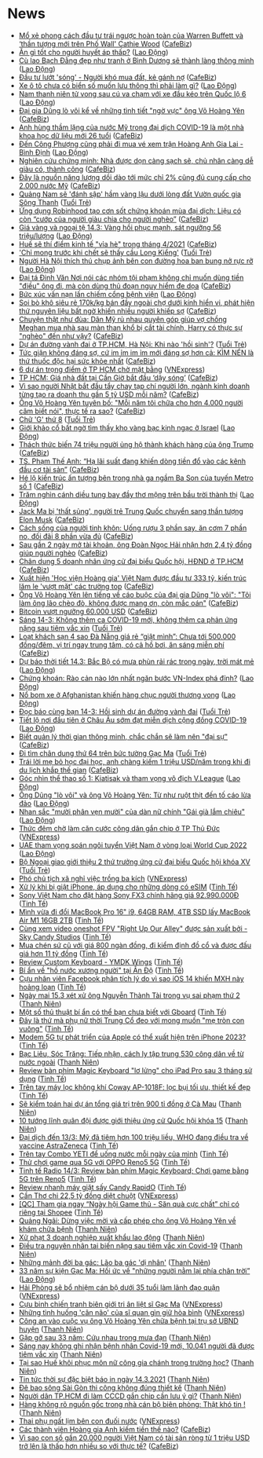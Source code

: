 # News

- [Mổ xẻ phong cách đầu tư trái ngược hoàn toàn của Warren Buffett và ‘thần tượng mới trên Phố Wall' Cathie Wood](https://cafebiz.vn/mo-xe-phong-cach-dau-tu-trai-nguoc-hoan-toan-cua-warren-buffett-va-than-tuong-moi-tren-pho-wall-cathie-wood-20210314085917197.chn) ([CafeBiz](https://cafebiz.vn))
- [Ăn gì tốt cho người huyết áp thấp?](https://laodong.vn/suc-khoe/an-gi-tot-cho-nguoi-huyet-ap-thap-888714.ldo) ([Lao Động](https://laodong.vn))
- [Cù lao Bạch Đằng đẹp như tranh ở Bình Dương sẽ thành làng thông minh](https://laodong.vn/xa-hoi/cu-lao-bach-dang-dep-nhu-tranh-o-binh-duong-se-thanh-lang-thong-minh-888849.ldo) ([Lao Động](https://laodong.vn))
- [Đầu tư lướt 'sóng' - Người khó mua đất, kẻ gánh nợ](https://cafebiz.vn/dau-tu-luot-song-nguoi-kho-mua-dat-ke-ganh-no-20210314090745738.chn) ([CafeBiz](https://cafebiz.vn))
- [Xe ô tô chưa có biển số muốn lưu thông thì phải làm gì?](https://laodong.vn/xe/xe-o-to-chua-co-bien-so-muon-luu-thong-thi-phai-lam-gi-888794.ldo) ([Lao Động](https://laodong.vn))
- [Nam thanh niên tử vong sau cú va chạm với xe đầu kéo trên Quốc lộ 6](https://laodong.vn/xa-hoi/nam-thanh-nien-tu-vong-sau-cu-va-cham-voi-xe-dau-keo-tren-quoc-lo-6-888904.ldo) ([Lao Động](https://laodong.vn))
- [Đại gia Dũng lò vôi kể về những tình tiết "ngờ vực" ông Võ Hoàng Yên](https://cafebiz.vn/dai-gia-dung-lo-voi-ke-ve-nhung-tinh-tiet-ngo-vuc-ong-vo-hoang-yen-20210314085305852.chn) ([CafeBiz](https://cafebiz.vn))
- [Anh hùng thầm lặng của nước Mỹ trong đại dịch COVID-19 là một nhà khoa học dữ liệu mới 26 tuổi](https://cafebiz.vn/anh-hung-tham-lang-cua-nuoc-my-trong-dai-dich-covid-19-la-mot-nha-khoa-hoc-du-lieu-moi-26-tuoi-20210314080653591.chn) ([CafeBiz](https://cafebiz.vn))
- [Đến Công Phượng cũng phải đi mua vé xem trận Hoàng Anh Gia Lai - Bình Định](https://laodong.vn/photo/den-cong-phuong-cung-phai-di-mua-ve-xem-tran-hoang-anh-gia-lai-binh-dinh-888882.ldo) ([Lao Động](https://laodong.vn))
- [Nghiên cứu chứng minh: Nhà được dọn càng sạch sẽ, chủ nhân càng dễ giàu có, thành công](https://cafebiz.vn/nghien-cuu-chung-minh-nha-duoc-don-cang-sach-se-chu-nhan-cang-de-giau-co-thanh-cong-20210313210838917.chn) ([CafeBiz](https://cafebiz.vn))
- [Đây là nguồn năng lượng dồi dào tới mức chỉ 2% cũng đủ cung cấp cho 2.000 nước Mỹ](https://cafebiz.vn/day-la-nguon-nang-luong-doi-dao-toi-muc-chi-2-cung-du-cung-cap-cho-2000-nuoc-my-20210314080419153.chn) ([CafeBiz](https://cafebiz.vn))
- [Quảng Nam sẽ 'đánh sập' hầm vàng lậu dưới lòng đất Vườn quốc gia Sông Thanh](https://tuoitre.vn/quang-nam-se-danh-sap-ham-vang-lau-duoi-long-dat-vuon-quoc-gia-song-thanh-20210314083813674.htm) ([Tuổi Trẻ](https://tuoitre.vn))
- [Ứng dụng Robinhood tạo cơn sốt chứng khoán mùa đại dịch: Liệu có còn “cướp của người giàu chia cho người nghèo”](https://cafebiz.vn/ung-dung-robinhood-tao-con-sot-chung-khoan-mua-dai-dich-lieu-co-con-cuop-cua-nguoi-giau-chia-cho-nguoi-ngheo-20210314075523568.chn) ([CafeBiz](https://cafebiz.vn))
- [Giá vàng và ngoại tệ 14.3: Vàng hồi phục mạnh, sát ngưỡng 56 triệu/lượng](https://laodong.vn/video/gia-vang-va-ngoai-te-143-vang-hoi-phuc-manh-sat-nguong-56-trieuluong-888886.ldo) ([Lao Động](https://laodong.vn))
- [Huế sẽ thí điểm kinh tế "vỉa hè" trong tháng 4/2021](https://cafebiz.vn/hue-se-thi-diem-kinh-te-via-he-trong-thang-4-2021-202103140807481.chn) ([CafeBiz](https://cafebiz.vn))
- ['Chỉ mong trước khi chết sẽ thấy cầu Long Kiểng'](https://tuoitre.vn/chi-mong-truoc-khi-chet-se-thay-cau-long-kieng-20210313213514071.htm) ([Tuổi Trẻ](https://tuoitre.vn))
- [Người Hà Nội thích thú chụp ảnh bên con đường hoa ban bung nở rực rỡ](https://laodong.vn/photo/nguoi-ha-noi-thich-thu-chup-anh-ben-con-duong-hoa-ban-bung-no-ruc-ro-888792.ldo) ([Lao Động](https://laodong.vn))
- [Đại tá Đinh Văn Nơi nói các nhóm tội phạm không chỉ muốn dùng tiền "điều" ông đi, mà còn dùng thủ đoạn nguy hiểm đe dọa](https://cafebiz.vn/dai-ta-dinh-van-noi-noi-cac-nhom-toi-pham-khong-chi-muon-dung-tien-dieu-ong-di-ma-con-dung-thu-doan-nguy-hiem-de-doa-20210314080845501.chn) ([CafeBiz](https://cafebiz.vn))
- [Bức xúc vấn nạn lấn chiếm cổng bệnh viện](https://laodong.vn/ban-doc/buc-xuc-van-nan-lan-chiem-cong-benh-vien-888784.ldo) ([Lao Động](https://laodong.vn))
- [Soi bò khô siêu rẻ 170k/kg bán đầy ngoài chợ dưới kính hiển vi, phát hiện thứ nguyên liệu bất ngờ khiến nhiều người khiếp sợ](https://cafebiz.vn/soi-bo-kho-sieu-re-170k-kg-ban-day-ngoai-cho-duoi-kinh-hien-vi-phat-hien-thu-nguyen-lieu-bat-ngo-khien-nhieu-nguoi-khiep-so-20210314080217921.chn) ([CafeBiz](https://cafebiz.vn))
- [Chuyện thật như đùa: Dân Mỹ rủ nhau quyên góp giúp vợ chồng Meghan mua nhà sau màn than khổ bị cắt tài chính, Harry có thực sự "nghèo" đến như vậy?](https://cafebiz.vn/chuyen-that-nhu-dua-dan-my-ru-nhau-quyen-gop-giup-vo-chong-meghan-mua-nha-sau-man-than-kho-bi-cat-tai-chinh-harry-co-thuc-su-ngheo-den-nhu-vay-20210314080054445.chn) ([CafeBiz](https://cafebiz.vn))
- [Dự án đường vành đai ở TP.HCM, Hà Nội: Khi nào 'hồi sinh'?](https://tuoitre.vn/du-an-duong-vanh-dai-o-tp-hcm-ha-noi-khi-nao-hoi-sinh-20210314082752059.htm) ([Tuổi Trẻ](https://tuoitre.vn))
- [Tức giận không đáng sợ, cứ im ỉm im ỉm mới đáng sợ hơn cả: KÌM NÉN là thứ thuốc độc hại sức khỏe nhất](https://cafebiz.vn/tuc-gian-khong-dang-so-cu-im-im-im-im-moi-dang-so-hon-ca-kim-nen-la-thu-thuoc-doc-hai-suc-khoe-nhat-20210313211443818.chn) ([CafeBiz](https://cafebiz.vn))
- [6 dự án trọng điểm ở TP HCM chờ mặt bằng](https://vnexpress.net/6-du-an-trong-diem-o-tp-hcm-cho-mat-bang-4247165.html) ([VNExpress](https://vnexpress.net))
- [TP HCM: Giá nhà đất tại Cần Giờ bắt đầu ‘dậy sóng’](https://cafebiz.vn/tp-hcm-gia-nha-dat-tai-can-gio-bat-dau-day-song-20210314075329774.chn) ([CafeBiz](https://cafebiz.vn))
- [Vì sao người Nhật bắt đầu tẩy chay tạp chí người lớn, ngành kinh doanh từng tạo ra doanh thu gần 5 tỷ USD mỗi năm?](https://cafebiz.vn/ly-do-nguoi-nhat-bat-dau-tay-chay-tap-chi-nguoi-lon-nganh-kinh-doanh-tung-tao-ra-doanh-thu-gan-5-ty-usd-moi-nam-20210313122745941.chn) ([CafeBiz](https://cafebiz.vn))
- [Ông Võ Hoàng Yên tuyên bố: "Mỗi năm tôi chữa cho hơn 4.000 người câm biết nói", thực tế ra sao?](https://cafebiz.vn/ong-vo-hoang-yen-tuyen-bo-moi-nam-toi-chua-cho-hon-4000-nguoi-cam-biet-noi-thuc-te-ra-sao-20210314073044564.chn) ([CafeBiz](https://cafebiz.vn))
- [Chữ 'G' thứ 8](https://tuoitre.vn/chu-g-thu-8-20210314075517302.htm) ([Tuổi Trẻ](https://tuoitre.vn))
- [Giới khảo cổ bất ngờ tìm thấy kho vàng bạc kinh ngạc ở Israel](https://laodong.vn/the-gioi/gioi-khao-co-bat-ngo-tim-thay-kho-vang-bac-kinh-ngac-o-israel-888854.ldo) ([Lao Động](https://laodong.vn))
- [Thách thức biến 74 triệu người ủng hộ thành khách hàng của ông Trump](https://cafebiz.vn/thach-thuc-bien-74-trieu-nguoi-ung-ho-thanh-khach-hang-cua-ong-trump-20210311145446177.chn) ([CafeBiz](https://cafebiz.vn))
- [TS. Phạm Thế Anh: “Hạ lãi suất đang khiến dòng tiền đổ vào các kênh đầu cơ tài sản”](https://cafebiz.vn/ts-pham-the-anh-ha-lai-suat-dang-khien-dong-tien-do-vao-cac-kenh-dau-co-tai-san-20210314075435015.chn) ([CafeBiz](https://cafebiz.vn))
- [Hé lộ kiến trúc ấn tượng bên trong nhà ga ngầm Ba Son của tuyến Metro số 1](https://cafebiz.vn/he-lo-kien-truc-an-tuong-ben-trong-nha-ga-ngam-ba-son-cua-tuyen-metro-so-1-20210314072932939.chn) ([CafeBiz](https://cafebiz.vn))
- [Trăm nghìn cánh diều tung bay đầy thơ mộng trên bầu trời thành thị](https://laodong.vn/video-kham-pha/tram-nghin-canh-dieu-tung-bay-day-tho-mong-tren-bau-troi-thanh-thi-888521.ldo) ([Lao Động](https://laodong.vn))
- [Jack Ma bị 'thất sủng', người trẻ Trung Quốc chuyển sang thần tượng Elon Musk](https://cafebiz.vn/jack-ma-bi-that-sung-nguoi-tre-trung-quoc-chuyen-sang-than-tuong-elon-musk-20210314072112674.chn) ([CafeBiz](https://cafebiz.vn))
- [Cách sống của người tinh khôn: Uống rượu 3 phần say, ăn cơm 7 phần no, đối đãi 8 phần vừa đủ](https://cafebiz.vn/cach-song-cua-nguoi-tinh-khon-uong-ruou-3-phan-say-an-com-7-phan-no-doi-dai-8-phan-vua-du-20210313212233289.chn) ([CafeBiz](https://cafebiz.vn))
- [Sau gần 2 ngày mở tài khoản, ông Đoàn Ngọc Hải nhận hơn 2,4 tỷ đồng giúp người nghèo](https://cafebiz.vn/sau-gan-2-ngay-mo-tai-khoan-ong-doan-ngoc-hai-nhan-hon-24-ty-dong-giup-nguoi-ngheo-20210314072841295.chn) ([CafeBiz](https://cafebiz.vn))
- [Chân dung 5 doanh nhân ứng cử đại biểu Quốc hội, HĐND ở TP.HCM](https://cafebiz.vn/chan-dung-5-doanh-nhan-ung-cu-dai-bieu-quoc-hoi-hdnd-o-tphcm-20210314072654179.chn) ([CafeBiz](https://cafebiz.vn))
- [Xuất hiện 'Học viện Hoàng gia' Việt Nam được đầu tư 333 tỷ, kiến trúc lăm le 'vượt mặt' các trường top](https://cafebiz.vn/xuat-hien-hoc-vien-hoang-gia-viet-nam-duoc-dau-tu-333-ty-kien-truc-lam-le-vuot-mat-cac-truong-top-20210314072352522.chn) ([CafeBiz](https://cafebiz.vn))
- [Ông Võ Hoàng Yên lên tiếng về cáo buộc của đại gia Dũng "lò vôi": "Tôi làm ông lão chèo đò, không được mang ơn, còn mắc oán"](https://cafebiz.vn/ong-vo-hoang-yen-len-tieng-ve-cao-buoc-cua-dai-gia-dung-lo-voi-toi-lam-ong-lao-cheo-do-khong-duoc-mang-on-con-mac-oan-20210314072246027.chn) ([CafeBiz](https://cafebiz.vn))
- [Bitcoin vượt ngưỡng 60.000 USD](https://cafebiz.vn/bitcoin-vuot-nguong-60000-usd-20210314072048453.chn) ([CafeBiz](https://cafebiz.vn))
- [Sáng 14-3: Không thêm ca COVID-19 mới, không thêm ca phản ứng nặng sau tiêm vắc xin](https://tuoitre.vn/sang-14-3-khong-them-ca-covid-19-moi-khong-them-ca-phan-ung-nang-sau-tiem-vac-xin-20210314061142156.htm) ([Tuổi Trẻ](https://tuoitre.vn))
- [Loạt khách sạn 4 sao Đà Nẵng giá rẻ “giật mình”: Chưa tới 500.000 đồng/đêm, vị trí ngay trung tâm, có cả hồ bơi, ăn sáng miễn phí](https://cafebiz.vn/loat-khach-san-4-sao-da-nang-gia-re-giat-minh-chua-toi-500000-dong-dem-vi-tri-ngay-trung-tam-co-ca-ho-boi-an-sang-mien-phi-20210313122822276.chn) ([CafeBiz](https://cafebiz.vn))
- [Dự báo thời tiết 14.3: Bắc Bộ có mưa phùn rải rác trong ngày, trời mát mẻ](https://laodong.vn/moi-truong/du-bao-thoi-tiet-143-bac-bo-co-mua-phun-rai-rac-trong-ngay-troi-mat-me-888815.ldo) ([Lao Động](https://laodong.vn))
- [Chứng khoán: Rào cản nào lớn nhất ngăn bước VN-Index phá đỉnh?](https://laodong.vn/kinh-te/chung-khoan-rao-can-nao-lon-nhat-ngan-buoc-vn-index-pha-dinh-888847.ldo) ([Lao Động](https://laodong.vn))
- [Nổ bom xe ở Afghanistan khiến hàng chục người thương vong](https://laodong.vn/the-gioi/no-bom-xe-o-afghanistan-khien-hang-chuc-nguoi-thuong-vong-888848.ldo) ([Lao Động](https://laodong.vn))
- [Đọc báo cùng bạn 14-3: Hồi sinh dự án đường vành đai](https://tuoitre.vn/doc-bao-cung-ban-14-3-hoi-sinh-du-an-duong-vanh-dai-20210314045141451.htm) ([Tuổi Trẻ](https://tuoitre.vn))
- [Tiết lộ nơi đầu tiên ở Châu Âu sớm đạt miễn dịch cộng đồng COVID-19](https://laodong.vn/the-gioi/tiet-lo-noi-dau-tien-o-chau-au-som-dat-mien-dich-cong-dong-covid-19-888852.ldo) ([Lao Động](https://laodong.vn))
- [Biết quản lý thời gian thông minh, chắc chắn sẽ làm nên "đại sự"](https://cafebiz.vn/biet-quan-ly-thoi-gian-thong-minh-chac-chan-se-lam-nen-dai-su-20210313115648169.chn) ([CafeBiz](https://cafebiz.vn))
- [Đi tìm chân dung thứ 64 trên bức tường Gạc Ma](https://tuoitre.vn/di-tim-chan-dung-thu-64-tren-buc-tuong-gac-ma-20210312093639093.htm) ([Tuổi Trẻ](https://tuoitre.vn))
- [Trái lời mẹ bỏ học đại học, anh chàng kiếm 1 triệu USD/năm trong khi đi du lịch khắp thế gian](https://cafebiz.vn/trai-loi-me-bo-hoc-dh-anh-chang-kiem-1-trieu-usd-nam-trong-khi-di-du-lich-khap-the-gian-20210308143744798.chn) ([CafeBiz](https://cafebiz.vn))
- [Góc nhìn thể thao số 1: Kiatisak và tham vọng vô địch V.League](https://laodong.vn/video/goc-nhin-the-thao-so-1-kiatisak-va-tham-vong-vo-dich-vleague-888598.ldo) ([Lao Động](https://laodong.vn))
- [Ông Dũng &quot;lò vôi&quot; và ông Võ Hoàng Yên: Từ như ruột thịt đến tố cáo lừa đảo](https://laodong.vn/emagazine/ong-dung-lo-voi-va-ong-vo-hoang-yen-tu-nhu-ruot-thit-den-to-cao-lua-dao-888290.ldo) ([Lao Động](https://laodong.vn))
- [Nhan sắc &quot;mười phân vẹn mười&quot; của dàn nữ chính &quot;Gái già lắm chiêu&quot;](https://laodong.vn/photo/nhan-sac-muoi-phan-ven-muoi-cua-dan-nu-chinh-gai-gia-lam-chieu-888747.ldo) ([Lao Động](https://laodong.vn))
- [Thức đêm chờ làm căn cước công dân gắn chip ở TP Thủ Đức](https://vnexpress.net/thuc-dem-cho-lam-can-cuoc-cong-dan-gan-chip-o-tp-thu-duc-4248134.html) ([VNExpress](https://vnexpress.net))
- [UAE tham vọng soán ngôi tuyển Việt Nam ở vòng loại World Cup 2022](https://laodong.vn/video-the-thao/uae-tham-vong-soan-ngoi-tuyen-viet-nam-o-vong-loai-world-cup-2022-888770.ldo) ([Lao Động](https://laodong.vn))
- [Bộ Ngoại giao giới thiệu 2 thứ trưởng ứng cử đại biểu Quốc hội khóa XV](https://tuoitre.vn/bo-ngoai-giao-gioi-thieu-2-thu-truong-ung-cu-dai-bieu-quoc-hoi-khoa-xv-20210312171313247.htm) ([Tuổi Trẻ](https://tuoitre.vn))
- [Phó chủ tịch xã nghỉ việc trồng ba kích](https://vnexpress.net/pho-chu-tich-xa-nghi-viec-trong-ba-kich-4248074.html) ([VNExpress](https://vnexpress.net))
- [Xử lý khi bị giật iPhone, áp dụng cho những dòng có eSIM](https://tinhte.vn/thread/xu-ly-khi-bi-giat-iphone-ap-dung-cho-nhung-dong-co-esim.3292662/) ([Tinh Tế](https://tinhte.vn))
- [Sony Việt Nam cho đặt hàng Sony FX3 chính hãng giá 92.990.000Đ](https://tinhte.vn/thread/sony-viet-nam-cho-dat-hang-sony-fx3-chinh-hang-gia-92-990-000d.3292799/) ([Tinh Tế](https://tinhte.vn))
- [Mình vừa đi đổi MacBook Pro 16" i9, 64GB RAM, 4TB SSD lấy MacBook Air M1 16GB 2TB](https://tinhte.vn/thread/minh-vua-di-doi-macbook-pro-16-i9-64gb-ram-4tb-ssd-lay-macbook-air-m1-16gb-2tb.3292824/) ([Tinh Tế](https://tinhte.vn))
- [Cùng xem video oneshot FPV "Right Up Our Alley" được sản xuất bởi - Sky Candy Studios](https://tinhte.vn/thread/cung-xem-video-oneshot-fpv-right-up-our-alley-duoc-san-xuat-boi-sky-candy-studios.3292862/) ([Tinh Tế](https://tinhte.vn))
- [Mua chén sứ cũ với giá 800 ngàn đồng, đi kiểm định đồ cổ và được đấu giá hơn 11 tỷ đồng](https://tinhte.vn/thread/mua-chen-su-cu-voi-gia-800-ngan-dong-di-kiem-dinh-do-co-va-duoc-dau-gia-hon-11-ty-dong.3286905/) ([Tinh Tế](https://tinhte.vn))
- [Review Custom Keyboard - YMDK Wings](https://tinhte.vn/thread/review-custom-keyboard-ymdk-wings.3292936/) ([Tinh Tế](https://tinhte.vn))
- [Bí ẩn về "hồ nước xương người" tại Ấn Độ](https://tinhte.vn/thread/bi-an-ve-ho-nuoc-xuong-nguoi-tai-an-do.3286108/) ([Tinh Tế](https://tinhte.vn))
- [Cựu nhân viên Facebook phân tích lý do vì sao iOS 14 khiến MXH này hoảng loạn](https://tinhte.vn/thread/cuu-nhan-vien-facebook-phan-tich-ly-do-vi-sao-ios-14-khien-mxh-nay-hoang-loan.3292243/) ([Tinh Tế](https://tinhte.vn))
- [Ngày mai 15.3 xét xử ông Nguyễn Thành Tài trong vụ sai phạm thứ 2](https://thanhnien.vn/thoi-su/ngay-mai-153-xet-xu-ong-nguyen-thanh-tai-trong-vu-sai-pham-thu-2-1353845.html) ([Thanh Niên](https://thanhnien.vn))
- [Một số thủ thuật bí ẩn có thể bạn chưa biết với Gboard](https://tinhte.vn/thread/mot-so-thu-thuat-bi-an-co-the-ban-chua-biet-voi-gboard.3290473/) ([Tinh Tế](https://tinhte.vn))
- [Đây là thứ mà phụ nữ thời Trung Cổ đeo với mong muốn "mẹ tròn con vuông"](https://tinhte.vn/thread/day-la-thu-ma-phu-nu-thoi-trung-co-deo-voi-mong-muon-me-tron-con-vuong.3292113/) ([Tinh Tế](https://tinhte.vn))
- [Modem 5G tự phát triển của Apple có thể xuất hiện trên iPhone 2023?](https://tinhte.vn/thread/modem-5g-tu-phat-trien-cua-apple-co-the-xuat-hien-tren-iphone-2023.3292894/) ([Tinh Tế](https://tinhte.vn))
- [Bạc Liêu, Sóc Trăng: Tiếp nhận, cách ly tập trung 530 công dân về từ nước ngoài](https://thanhnien.vn/thoi-su/bac-lieu-soc-trang-tiep-nhan-cach-ly-tap-trung-530-cong-dan-ve-tu-nuoc-ngoai-1353819.html) ([Thanh Niên](https://thanhnien.vn))
- [Review bàn phím Magic Keyboard "lơ lửng" cho iPad Pro sau 3 tháng sử dụng](https://tinhte.vn/thread/review-ban-phim-magic-keyboard-lo-lung-cho-ipad-pro-sau-3-thang-su-dung.3289706/) ([Tinh Tế](https://tinhte.vn))
- [Trên tay máy lọc không khí Coway AP-1018F: lọc bụi tối ưu, thiết kế đẹp](https://tinhte.vn/thread/tren-tay-may-loc-khong-khi-coway-ap-1018f-loc-bui-toi-uu-thiet-ke-dep.3292107/) ([Tinh Tế](https://tinhte.vn))
- [Sẽ kiểm toán hai dự án tổng giá trị trên 900 tỉ đồng ở Cà Mau](https://thanhnien.vn/thoi-su/se-kiem-toan-hai-du-an-tong-gia-tri-tren-900-ti-dong-o-ca-mau-1353635.html) ([Thanh Niên](https://thanhnien.vn))
- [10 tướng lĩnh quân đội được giới thiệu ứng cử Quốc hội khóa 15](https://thanhnien.vn/thoi-su/10-tuong-linh-quan-doi-duoc-gioi-thieu-ung-cu-quoc-hoi-khoa-15-1353691.html) ([Thanh Niên](https://thanhnien.vn))
- [Đại dịch đến 13/3: Mỹ đã tiêm hơn 100 triệu liều, WHO đang điều tra về vaccine AstraZeneca](https://tinhte.vn/thread/dai-dich-den-13-3-my-da-tiem-hon-100-trieu-lieu-who-dang-dieu-tra-ve-vaccine-astrazeneca.3292834/) ([Tinh Tế](https://tinhte.vn))
- [Trên tay Combo YETI để uống nước mỗi ngày của mình](https://tinhte.vn/thread/tren-tay-combo-yeti-de-uong-nuoc-moi-ngay-cua-minh.3292826/) ([Tinh Tế](https://tinhte.vn))
- [Thử chơi game qua 5G với OPPO Reno5 5G](https://tinhte.vn/thread/thu-choi-game-qua-5g-voi-oppo-reno5-5g.3291272/) ([Tinh Tế](https://tinhte.vn))
- [Tinh tế Radio 14/3: Review bàn phím Magic Keyboard; Chơi game bằng 5G trên Reno5](https://tinhte.vn/thread/tinh-te-radio-14-3-review-ban-phim-magic-keyboard-choi-game-bang-5g-tren-reno5.3293010/) ([Tinh Tế](https://tinhte.vn))
- [Review nhanh máy giặt sấy Candy RapidO](https://tinhte.vn/thread/review-nhanh-may-giat-say-candy-rapido.3288481/) ([Tinh Tế](https://tinhte.vn))
- [Cần Thơ chi 22,5 tỷ đồng diệt chuột](https://vnexpress.net/can-tho-chi-22-5-ty-dong-diet-chuot-4248067.html) ([VNExpress](https://vnexpress.net))
- [[QC] Tham gia ngay “Ngày hội Game thủ - Săn quà cực chất” chỉ có riêng tại Shopee](https://tinhte.vn/thread/qc-tham-gia-ngay-ngay-hoi-game-thu-san-qua-cuc-chat-chi-co-rieng-tai-shopee.3292596/) ([Tinh Tế](https://tinhte.vn))
- [Quảng Ngãi: Dừng việc mời và cấp phép cho ông Võ Hoàng Yên về khám chữa bệnh](https://thanhnien.vn/thoi-su/quang-ngai-dung-viec-moi-va-cap-phep-cho-ong-vo-hoang-yen-ve-kham-chua-benh-1353763.html) ([Thanh Niên](https://thanhnien.vn))
- [Xử phạt 3 doanh nghiệp xuất khẩu lao động](https://thanhnien.vn/thoi-su/xu-phat-3-doanh-nghiep-xuat-khau-lao-dong-1353753.html) ([Thanh Niên](https://thanhnien.vn))
- [Điều tra nguyên nhân tai biến nặng sau tiêm vắc xin Covid-19](https://thanhnien.vn/thoi-su/dieu-tra-nguyen-nhan-tai-bien-nang-sau-tiem-vac-xin-covid-19-1353755.html) ([Thanh Niên](https://thanhnien.vn))
- [Những mảnh đời ba gác: Lão ba gác 'dị nhân'](https://thanhnien.vn/thoi-su/nhung-manh-doi-ba-gac-lao-ba-gac-di-nhan-1353571.html) ([Thanh Niên](https://thanhnien.vn))
- [33 năm sự kiện Gạc Ma: Hồi ức về &quot;những người nằm lại phía chân trời”](https://laodong.vn/video/33-nam-su-kien-gac-ma-hoi-uc-ve-nhung-nguoi-nam-lai-phia-chan-troi-888765.ldo) ([Lao Động](https://laodong.vn))
- [Hải Phòng sẽ bổ nhiệm cán bộ dưới 35 tuổi làm lãnh đạo quận](https://vnexpress.net/hai-phong-se-bo-nhiem-can-bo-duoi-35-tuoi-lam-lanh-dao-quan-4248103.html) ([VNExpress](https://vnexpress.net))
- [Cựu binh chiến tranh biên giới tri ân liệt sĩ Gạc Ma](https://vnexpress.net/cuu-binh-chien-tranh-bien-gioi-tri-an-liet-si-gac-ma-4247978.html) ([VNExpress](https://vnexpress.net))
- [​Những tình huống 'cân não' của sĩ quan gìn giữ hòa bình](https://vnexpress.net/nhung-tinh-huong-can-nao-cua-si-quan-gin-giu-hoa-binh-4247821.html) ([VNExpress](https://vnexpress.net))
- [Công an vào cuộc vụ ông Võ Hoàng Yên chữa bệnh tại trụ sở UBND huyện](https://thanhnien.vn/thoi-su/cong-an-vao-cuoc-vu-ong-vo-hoang-yen-chua-benh-tai-tru-so-ubnd-huyen-1353567.html) ([Thanh Niên](https://thanhnien.vn))
- [Gặp gỡ sau 33 năm: Cứu nhau trong mưa đạn](https://thanhnien.vn/thoi-su/gap-go-sau-33-nam-cuu-nhau-trong-mua-dan-1353568.html) ([Thanh Niên](https://thanhnien.vn))
- [Sáng nay không ghi nhận bệnh nhân Covid-19 mới, 10.041 người đã được tiêm vắc xin](https://thanhnien.vn/thoi-su/sang-nay-khong-ghi-nhan-benh-nhan-covid-19-moi-10041-nguoi-da-duoc-tiem-vac-xin-1353769.html) ([Thanh Niên](https://thanhnien.vn))
- [Tại sao Huế khôi phục môn nữ công gia chánh trong trường học?](https://thanhnien.vn/thoi-su/tai-sao-hue-khoi-phuc-mon-nu-cong-gia-chanh-trong-truong-hoc-1353743.html) ([Thanh Niên](https://thanhnien.vn))
- [Tin tức thời sự đặc biệt báo in ngày 14.3.2021](https://thanhnien.vn/thoi-su/tin-tuc-thoi-su-dac-biet-bao-in-ngay-1432021-1353765.html) ([Thanh Niên](https://thanhnien.vn))
- [Đê bao sông Sài Gòn thi công không đúng thiết kế](https://thanhnien.vn/thoi-su/de-bao-song-sai-gon-thi-cong-khong-dung-thiet-ke-1353566.html) ([Thanh Niên](https://thanhnien.vn))
- [Người dân TP.HCM đi làm CCCD gắn chip cần lưu ý gì?](https://thanhnien.vn/thoi-su/nguoi-dan-tphcm-di-lam-cccd-gan-chip-can-luu-y-gi-1353741.html) ([Thanh Niên](https://thanhnien.vn))
- [Hàng không rõ nguồn gốc trong nhà cán bộ biên phòng: Thật khó tin !](https://thanhnien.vn/thoi-su/hang-khong-ro-nguon-goc-trong-nha-can-bo-bien-phong-that-kho-tin-1353570.html) ([Thanh Niên](https://thanhnien.vn))
- [Thai phụ ngất lịm bên con đuối nước](https://vnexpress.net/thai-phu-ngat-lim-ben-con-duoi-nuoc-4248115.html) ([VNExpress](https://vnexpress.net))
- [Các thành viên Hoàng gia Anh kiếm tiền thế nào?](https://cafebiz.vn/cac-thanh-vien-hoang-gia-anh-kiem-tien-the-nao-20210313192125837.chn) ([CafeBiz](https://cafebiz.vn))
- [Vì sao con số gần 20.000 người Việt Nam có tài sản ròng từ 1 triệu USD trở lên là thấp hơn nhiều so với thực tế?](https://cafebiz.vn/vi-sao-con-so-gan-20000-nguoi-viet-nam-co-tai-san-rong-tu-1-trieu-usd-tro-len-la-thap-hon-nhieu-so-voi-thuc-te-20210313204632486.chn) ([CafeBiz](https://cafebiz.vn))
